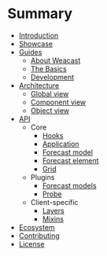 # Summary

* [Introduction](README.MD)
* [Showcase](SHOWCASE.MD)
* [Guides](guides/README.MD)
  * [About Weacast](guides/ABOUT.MD)
  * [The Basics](guides/BASICS.MD)
  * [Development](guides/DEVELOPMENT.MD)
* [Architecture](architecture/README.MD)
  * [Global view](architecture/GLOBAL.MD)
  * [Component view](architecture/COMPONENTS.MD)
  * [Object view](architecture/OBJECTS.MD)
* [API](api/README.MD)
  * Core
    * [Hooks](api/HOOKS.MD)
    * [Application](api/APPLICATION.MD)
    * [Forecast model](api/FORECAST.MD)
    * [Forecast element](api/ELEMENT.MD)
    * [Grid](api/GRID.MD)
  * Plugins
    * [Forecast models](api/PLUGIN.MD)
    * [Probe](api/PROBE.MD)
  * Client-specific
    * [Layers](api/LAYERS.MD)
    * [Mixins](api/MIXINS.MD)
* [Ecosystem](ecosystem/README.MD)
* [Contributing](contributing/README.MD)
* [License](LICENSE.MD)
